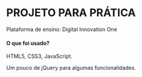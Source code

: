 # PROJETO PARA PRÁTICA

Plataforma de ensino: Digital Innovation One

#### O que foi usado?

HTML5, CSS3, JavaScript.

Um pouco de jQuery para algumas funcionalidades.
